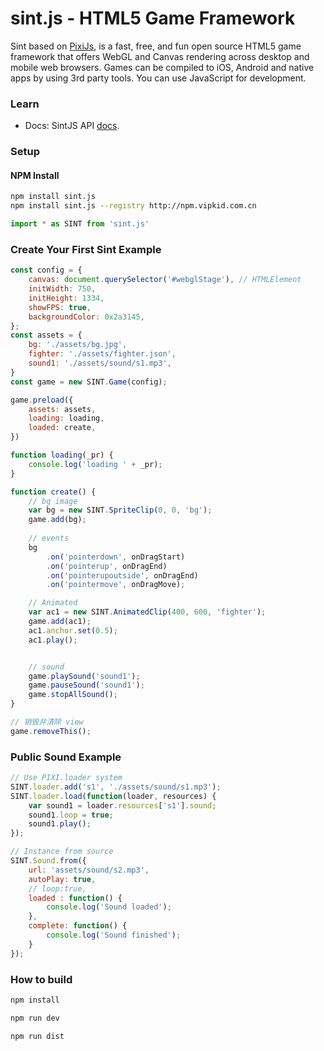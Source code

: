 sint.js - HTML5 Game Framework
=============


Sint based on [PixiJs](http://www.pixijs.com), is a fast, free, and fun open source HTML5 game framework that offers WebGL and Canvas rendering across desktop and mobile web browsers. Games can be compiled to iOS, Android and native apps by using 3rd party tools. 
You can use JavaScript for development.

### Learn ###
- Docs: SintJS API [docs](https://watertian.github.io/sint.js/docs/).

### Setup ###

#### NPM Install

```sh
npm install sint.js
npm install sint.js --registry http://npm.vipkid.com.cn
```

```js
import * as SINT from 'sint.js'
```



### Create Your First Sint Example ###

```js
const config = {
    canvas: document.querySelector('#webglStage'), // HTMLElement
    initWidth: 750,
    initHeight: 1334,
    showFPS: true,
    backgroundColor: 0x2a3145,
};
const assets = {
    bg: './assets/bg.jpg',
    fighter: './assets/fighter.json',
    sound1: './assets/sound/s1.mp3',
}
const game = new SINT.Game(config);

game.preload({
    assets: assets,
    loading: loading,
    loaded: create,
})

function loading(_pr) {
    console.log('loading ' + _pr);
}

function create() {
    // bg image
    var bg = new SINT.SpriteClip(0, 0, 'bg');
    game.add(bg);
    
    // events
    bg
        .on('pointerdown', onDragStart)
        .on('pointerup', onDragEnd)
        .on('pointerupoutside', onDragEnd)
        .on('pointermove', onDragMove);

    // Animated
    var ac1 = new SINT.AnimatedClip(400, 600, 'fighter');
    game.add(ac1);
    ac1.anchor.set(0.5);
    ac1.play();


    // sound
    game.playSound('sound1');
    game.pauseSound('sound1');
    game.stopAllSound();
}

// 销毁并清除 view
game.removeThis();

```


### Public Sound Example ###

```js
// Use PIXI.loader system
SINT.loader.add('s1', './assets/sound/s1.mp3');
SINT.loader.load(function(loader, resources) {
    var sound1 = loader.resources['s1'].sound;
    sound1.loop = true;
    sound1.play();
});

// Instance from source
SINT.Sound.from({
    url: 'assets/sound/s2.mp3',
    autoPlay: true,
    // loop:true,
    loaded : function() {
        console.log('Sound loaded');
    },
    complete: function() {
        console.log('Sound finished');
    }
});

```
### How to build ###

```sh
npm install
```

```sh
npm run dev
```

```sh
npm run dist
```
